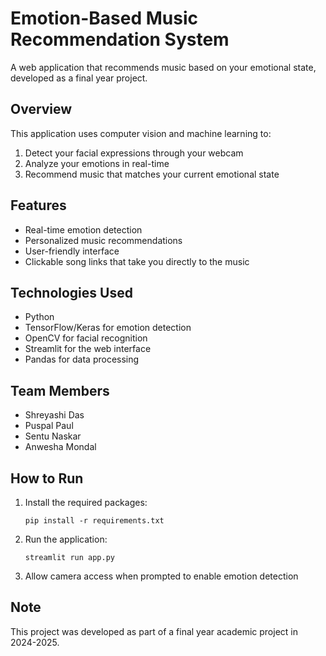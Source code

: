 # Emotion-Based Music Recommendation System

A web application that recommends music based on your emotional state, developed as a final year project.

## Overview

This application uses computer vision and machine learning to:
1. Detect your facial expressions through your webcam
2. Analyze your emotions in real-time
3. Recommend music that matches your current emotional state

## Features

- Real-time emotion detection
- Personalized music recommendations
- User-friendly interface
- Clickable song links that take you directly to the music

## Technologies Used

- Python
- TensorFlow/Keras for emotion detection
- OpenCV for facial recognition
- Streamlit for the web interface
- Pandas for data processing

## Team Members

- Shreyashi Das
- Puspal Paul
- Sentu Naskar
- Anwesha Mondal

## How to Run

1. Install the required packages:
   ```
   pip install -r requirements.txt
   ```

2. Run the application:
   ```
   streamlit run app.py
   ```

3. Allow camera access when prompted to enable emotion detection

## Note

This project was developed as part of a final year academic project in 2024-2025.
